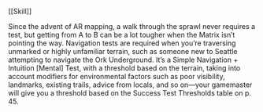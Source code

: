 [[Skill]]

Since the advent of AR mapping, a walk through the
sprawl never requires a test, but getting from A to B
can be a lot tougher when the Matrix isn’t pointing the
way. Navigation tests are required when you’re traversing
unmarked or highly unfamiliar terrain, such as
someone new to Seattle attempting to navigate the
Ork Underground. It’s a Simple Navigation + Intuition
[Mental] Test, with a threshold based on the terrain,
taking into account modifiers for environmental factors
such as poor visibility, landmarks, existing trails, advice
from locals, and so on—your gamemaster will give you
a threshold based on the Success Test Thresholds table
on p. 45.
